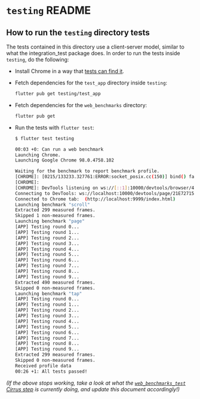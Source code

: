 # `testing` README

## How to run the `testing` directory tests

The tests contained in this directory use a client-server model, similar to what
the integration_test package does. In order to run the tests inside `testing`,
do the following:

* Install Chrome in a way that [tests can find it](https://github.com/flutter/packages/blob/a5a4479e176c5e909dd5d961c2c79b61ce1bf1bd/packages/web_benchmarks/lib/src/browser.dart#L216).

* Fetch dependencies for the `test_app` directory inside `testing`:

  ```bash
  flutter pub get testing/test_app
  ```

* Fetch dependencies for the `web_benchmarks` directory:

  ```bash
  flutter pub get
  ```

* Run the tests with `flutter test`:

  ```bash
  $ flutter test testing

  00:03 +0: Can run a web benchmark
  Launching Chrome.
  Launching Google Chrome 98.0.4758.102

  Waiting for the benchmark to report benchmark profile.
  [CHROME]: [0215/133233.327761:ERROR:socket_posix.cc(150)] bind() failed: Address already in use (98)
  [CHROME]:
  [CHROME]: DevTools listening on ws://[::1]:10000/devtools/browser/4ef82be6-9b68-4fd3-ab90-cd603d25ceb1
  Connecting to DevTools: ws://localhost:10000/devtools/page/21E7271507E9BC796B957E075515520F
  Connected to Chrome tab:  (http://localhost:9999/index.html)
  Launching benchmark "scroll"
  Extracted 299 measured frames.
  Skipped 1 non-measured frames.
  Launching benchmark "page"
  [APP] Testing round 0...
  [APP] Testing round 1...
  [APP] Testing round 2...
  [APP] Testing round 3...
  [APP] Testing round 4...
  [APP] Testing round 5...
  [APP] Testing round 6...
  [APP] Testing round 7...
  [APP] Testing round 8...
  [APP] Testing round 9...
  Extracted 490 measured frames.
  Skipped 0 non-measured frames.
  Launching benchmark "tap"
  [APP] Testing round 0...
  [APP] Testing round 1...
  [APP] Testing round 2...
  [APP] Testing round 3...
  [APP] Testing round 4...
  [APP] Testing round 5...
  [APP] Testing round 6...
  [APP] Testing round 7...
  [APP] Testing round 8...
  [APP] Testing round 9...
  Extracted 299 measured frames.
  Skipped 0 non-measured frames.
  Received profile data
  00:26 +1: All tests passed!
  ```

_(If the above stops working, take a look at what the [`web_benchmarks_test` Cirrus step](https://github.com/flutter/packages/blob/a5a4479e176c5e909dd5d961c2c79b61ce1bf1bd/.cirrus.yml#L102-L113)
is currently doing, and update this document accordingly!)_
